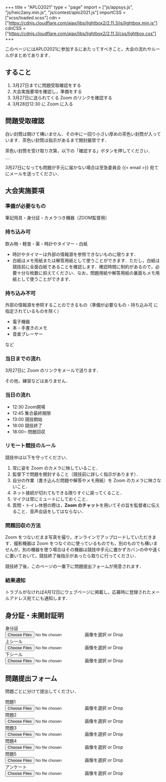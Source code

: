 +++
title = "APLO2021"
type = "page"
import = ["js/appsys.js", "js/heic2any.min.js", "js/contest/aplo2021.js"]
importCSS = ["scss/loaded.scss"]
cdn = ["https://cdnjs.cloudflare.com/ajax/libs/lightbox2/2.11.3/js/lightbox.min.js"]
cdnCSS = ["https://cdnjs.cloudflare.com/ajax/libs/lightbox2/2.11.3/css/lightbox.css"]
+++

このページにはAPLO2021に参加するにあたってすべきこと，大会の流れやルールがまとめてあります．

## すること

1. 3月27日までに問題受取確認をする
1. 大会実施要項を確認し，準備をする
1. 3月27日に送られてくる Zoom のリンクを確認する
1. 3月28日12:30 に Zoom に入る

## 問題受取確認

白い封筒は開けて構いません．その中に一回り小さい厚めの茶色い封筒が入っています．茶色い封筒は指示があるまで開封厳禁です．

茶色い封筒を受け取り次第，以下の「確認する」ボタンを押してください．

<button disabled id="confirm" type="submit" class="btn btn-primary" onclick="return confirmProb()"></button>

3月27日になっても問題が手元に届かない場合は至急委員会 {{< email >}} 宛てにメールを送ってください．

## 大会実施要項

### 準備が必要なもの

筆記用具・身分証・カメラつき機器（ZOOM監督用）

### 持ち込み可

飲み物・軽食・薬・時計やタイマー・白紙

- 時計やタイマーは外部の情報源を参照できないものに限ります．
- 白紙はメモ用紙または解答用紙として使うことができます．ただし，白紙は競技前に全面白紙であることを確認します．確認時間に制約があるので，必要十分な枚数に抑えてください．なお，問題用紙や解答用紙の裏面もメモ用紙として使うことができます．

### 持ち込み不可

外部の情報源を参照することのできるもの（準備が必要なもの・持ち込み可 に指定されているものを除く）

- 電子機器
- 本・手書きのメモ
- 音楽プレーヤー

など

### 当日までの流れ

3月27日に Zoom のリンクをメールで送ります．

その他，練習などはありません．

### 当日の流れ

- 12:30 Zoom開場
- 12:45 集合最終期限
- 13:00 競技開始
- 18:00 競技終了
- 18:00~ 問題回収

### リモート競技のルール

競技中は以下を守ってください．

1. 常に姿を Zoom のカメラに映していること．
1. 監督下で問題を開封すること（競技前に詳しく指示があります）．
1. 自分の作業（書き込んだ問題や解答やメモ用紙）を Zoom のカメラに映さないこと．
1. ネット接続が切れてもできる限りすぐに戻ってくること．
1. マイクは常にミュートにしておくこと．
1. 質問・トイレ休憩の際は，**Zoom のチャット**を用いてその旨を監督者に伝えること．音声会話をしてはならない．

### 問題回収の方法

Zoom をつないだまま写真を撮り，オンラインでアップロードしていただきます．撮影機器は Zoom をつなぐのに使っているものでも，別のものでも構いませんが，別の機器を使う場合はその機器は競技中手元に置かずカバンの中や遠くに置いておいて，競技終了後指示があったら取りに行ってください．

競技終了後，このページの一番下に問題提出フォームが用意されます．

### 結果通知

トラブルがなければ4月12日にウェブページに掲載し，応募時に登録されたメールアドレス宛てにも通知します．

## 身分証・未開封証明

<div class="input-group mb-3">
  <div class="input-group-prepend">
    <span class="input-group-text" id="FILE_PRE1Addon">身分証</span>
  </div>
  <div class="custom-file">
    <input type="file" accept="image/*,.pdf" multiple class="custom-file-input upload1" id="FILE_PRE1" aria-describedby="FILE_PRE1Addon" onchange="handleFileSelect()">
    <label class="custom-file-label" for="FILE_PRE1">画像を選択 or Drop</label>
  </div>
</div>

<div id="preview-FILE_PRE1" class="prob-preview"></div>

<div class="input-group mb-3">
  <div class="input-group-prepend">
    <span class="input-group-text" id="FILE_PRE2Addon">上シール</span>
  </div>
  <div class="custom-file">
    <input type="file" accept="image/*,.pdf" multiple class="custom-file-input upload1" id="FILE_PRE2" aria-describedby="FILE_PRE2Addon" onchange="handleFileSelect()">
    <label class="custom-file-label" for="FILE_PRE2">画像を選択 or Drop</label>
  </div>
</div>

<div id="preview-FILE_PRE2" class="prob-preview"></div>

<div class="input-group mb-3">
  <div class="input-group-prepend">
    <span class="input-group-text" id="FILE_PRE3Addon">下シール</span>
  </div>
  <div class="custom-file">
    <input type="file" accept="image/*,.pdf" multiple class="custom-file-input upload1" id="FILE_PRE3" aria-describedby="FILE_PRE3Addon" onchange="handleFileSelect()">
    <label class="custom-file-label" for="FILE_PRE3">画像を選択 or Drop</label>
  </div>
</div>

<div id="preview-FILE_PRE3" class="prob-preview"></div>

## 問題提出フォーム

問題ごとに分けて提出してください．

<div class="input-group mb-3">
  <div class="input-group-prepend">
    <span class="input-group-text" id="FILE_PROB1Addon">問題1</span>
  </div>
  <div class="custom-file">
    <input type="file" accept="image/*,.pdf" multiple class="custom-file-input" id="FILE_PROB1" aria-describedby="FILE_PROB1Addon" onchange="handleFileSelect()">
    <label class="custom-file-label" for="FILE_PROB1">画像を選択 or Drop</label>
  </div>
</div>

<div id="preview-FILE_PROB1" class="prob-preview"></div>

<div class="input-group mb-3">
  <div class="input-group-prepend">
    <span class="input-group-text" id="FILE_PROB2Addon">問題2</span>
  </div>
  <div class="custom-file">
    <input type="file" accept="image/*,.pdf" multiple class="custom-file-input" id="FILE_PROB2" aria-describedby="FILE_PROB2Addon" onchange="handleFileSelect()">
    <label class="custom-file-label" for="FILE_PROB2">画像を選択 or Drop</label>
  </div>
</div>

<div id="preview-FILE_PROB2" class="prob-preview"></div>

<div class="input-group mb-3">
  <div class="input-group-prepend">
    <span class="input-group-text" id="FILE_PROB3Addon">問題3</span>
  </div>
  <div class="custom-file">
    <input type="file" accept="image/*,.pdf" multiple class="custom-file-input" id="FILE_PROB3" aria-describedby="FILE_PROB3Addon" onchange="handleFileSelect()">
    <label class="custom-file-label" for="FILE_PROB3">画像を選択 or Drop</label>
  </div>
</div>

<div id="preview-FILE_PROB3" class="prob-preview"></div>

<div class="input-group mb-3">
  <div class="input-group-prepend">
    <span class="input-group-text" id="FILE_PROB4Addon">問題4</span>
  </div>
  <div class="custom-file">
    <input type="file" accept="image/*,.pdf" multiple class="custom-file-input" id="FILE_PROB4" aria-describedby="FILE_PROB4Addon" onchange="handleFileSelect()">
    <label class="custom-file-label" for="FILE_PROB4">画像を選択 or Drop</label>
  </div>
</div>

<div id="preview-FILE_PROB4" class="prob-preview"></div>

<div class="input-group mb-3">
  <div class="input-group-prepend">
    <span class="input-group-text" id="FILE_PROB5Addon">問題5</span>
  </div>
  <div class="custom-file">
    <input type="file" accept="image/*,.pdf" multiple class="custom-file-input" id="FILE_PROB5" aria-describedby="FILE_PROB5Addon" onchange="handleFileSelect()">
    <label class="custom-file-label" for="FILE_PROB5">画像を選択 or Drop</label>
  </div>
</div>

<div id="preview-FILE_PROB5" class="prob-preview"></div>

<div class="input-group mb-3">
  <div class="input-group-prepend">
    <span class="input-group-text" id="FILE_QAddon">アンケート</span>
  </div>
  <div class="custom-file">
    <input type="file" accept="image/*,.pdf" multiple class="custom-file-input" id="FILE_Q" aria-describedby="FILE_QAddon" onchange="handleFileSelect()">
    <label class="custom-file-label" for="FILE_Q">画像を選択 or Drop</label>
  </div>
</div>

<div id="preview-FILE_Q" class="prob-preview"></div>
